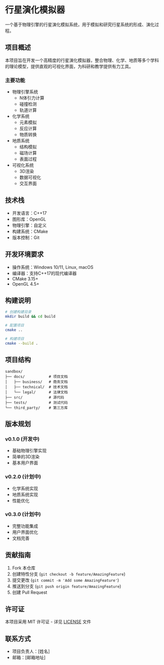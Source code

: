 # 行星演化模拟器

一个基于物理引擎的行星演化模拟系统，用于模拟和研究行星系统的形成、演化过程。

## 项目概述

本项目旨在开发一个高精度的行星演化模拟器，整合物理、化学、地质等多个学科的理论模型，提供直观的可视化界面，为科研和教学提供有力工具。

### 主要功能

- 物理引擎系统
  - N体引力计算
  - 碰撞检测
  - 轨道计算
- 化学系统
  - 元素模拟
  - 反应计算
  - 物质转换
- 地质系统
  - 结构模拟
  - 磁场计算
  - 表面过程
- 可视化系统
  - 3D渲染
  - 数据可视化
  - 交互界面

## 技术栈

- 开发语言：C++17
- 图形库：OpenGL
- 物理引擎：自定义
- 构建系统：CMake
- 版本控制：Git

## 开发环境要求

- 操作系统：Windows 10/11, Linux, macOS
- 编译器：支持C++17的现代编译器
- CMake 3.15+
- OpenGL 4.5+

## 构建说明

```bash
# 创建构建目录
mkdir build && cd build

# 配置项目
cmake ..

# 构建项目
cmake --build .
```

## 项目结构

```
sandbox/
├── docs/           # 项目文档
│   ├── business/   # 商务文档
│   ├── technical/  # 技术文档
│   └── legal/      # 法律文档
├── src/            # 源代码
├── tests/          # 测试代码
└── third_party/    # 第三方库
```

## 版本规划

### v0.1.0 (开发中)
- 基础物理引擎实现
- 简单的3D渲染
- 基本用户界面

### v0.2.0 (计划中)
- 化学系统实现
- 地质系统实现
- 性能优化

### v0.3.0 (计划中)
- 完整功能集成
- 用户界面优化
- 文档完善

## 贡献指南

1. Fork 本仓库
2. 创建特性分支 (`git checkout -b feature/AmazingFeature`)
3. 提交更改 (`git commit -m 'Add some AmazingFeature'`)
4. 推送到分支 (`git push origin feature/AmazingFeature`)
5. 创建 Pull Request

## 许可证

本项目采用 MIT 许可证 - 详见 [LICENSE](LICENSE) 文件

## 联系方式

- 项目负责人：[姓名]
- 邮箱：[邮箱地址] 